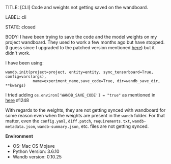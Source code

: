 TITLE:
[CLI] Code and weights not getting saved on the wandboard.

LABEL:
cli

STATE:
closed

BODY:
I have been trying to save the code and the model weights on my project wandboard. They used to work a few months ago but have stopped. (I guess since I upgraded to the patched version mentioned [here](https://github.com/wandb/client/issues/1972#issuecomment-801609626)) but it didn't work.

I have been using:
```
wandb.init(project=project, entity=entity, sync_tensorboard=True, config=vars(args),
            name=experiment_name,save_code=True, dir=wandb_save_dir, **kwargs)
```
I tried adding `os.environ['WANDB_SAVE_CODE'] = "true"` as mentioned in  [here](https://github.com/wandb/client/issues/1248#issuecomment-696933966) #1248 

With regards to the weights, they are not getting synced with wandboard for some reason even when the weights are present in the `wandb` folder. For that matter, even the `config.yaml`, `diff.patch`, `requirements.txt`, `wandb-metadata.json`, `wandb-summary.json`, etc. files are not getting synced.

**Environment**
- OS: Mac OS Mojave
- Python Version: 3.6.10
- Wandb version: 0.10.25


